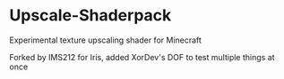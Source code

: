 # Upscale-Shaderpack
Experimental texture upscaling shader for Minecraft  

Forked by IMS212 for Iris, added XorDev's DOF to test multiple things at once
